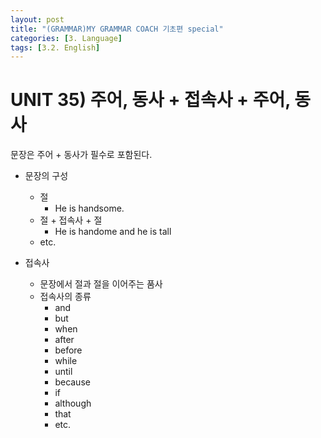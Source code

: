```yaml
---
layout: post
title: "(GRAMMAR)MY GRAMMAR COACH 기초편 special"
categories: [3. Language]
tags: [3.2. English]
---
```


# UNIT 35) 주어, 동사 + 접속사 + 주어, 동사

문장은 주어 + 동사가 필수로 포함된다.

* 문장의 구성
    * 절
        * He is handsome.
    * 절 + 접속사 + 절
        * He is handome and he is tall
    * etc.

* 접속사
    * 문장에서 절과 절을 이어주는 품사
    * 접속사의 종류
        * and
        * but
        * when
        * after
        * before
        * while
        * until
        * because
        * if
        * although
        * that
        * etc.